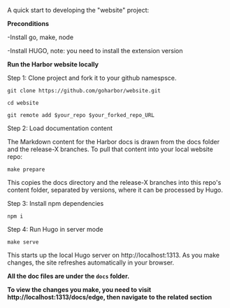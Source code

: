 A  quick start to developing the "website" project:

**Preconditions**

-Install  go, make, node 

-Install HUGO, note: you need to install the extension version


**Run the Harbor website locally**

Step 1: Clone project  and fork it to your github namespsce.

`git clone https://github.com/goharbor/website.git`

`cd website`

`git remote add $your_repo $your_forked_repo_URL`





Step 2: Load documentation content


The Markdown content for the Harbor docs is drawn from the docs folder and the release-X branches. To pull that content into your local website repo:

`make prepare`


This copies the docs directory and the release-X branches into this repo's content folder, separated by versions, where it can be processed by Hugo.


Step 3: Install npm dependencies


`npm i`


Step 4: Run Hugo in server mode


`make serve`


This starts up the local Hugo server on http://localhost:1313. As you make changes, the site refreshes automatically in your browser.




**All the doc files are under the `docs` folder.**



**To view the changes you make,  you need to visit http://localhost:1313/docs/edge,  then navigate to the related section**


